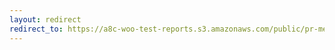 ```yaml
---
layout: redirect
redirect_to: https://a8c-woo-test-reports.s3.amazonaws.com/public/pr-merge/44178/api/index.html
---
```

